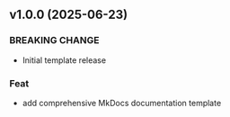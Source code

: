 ## v1.0.0 (2025-06-23)

### BREAKING CHANGE

- Initial template release

### Feat

- add comprehensive MkDocs documentation template
